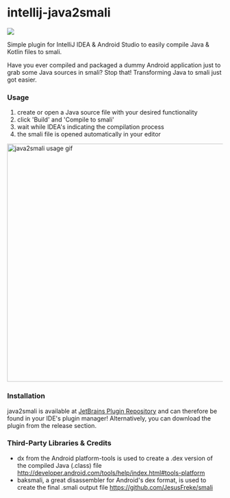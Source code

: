 intellij-java2smali
===================

<a href="https://travis-ci.org/ollide/intellij-java2smali" target="_blank">
<img src="https://travis-ci.org/ollide/intellij-java2smali.svg?branch=develop" /></a> 

Simple plugin for IntelliJ IDEA &amp; Android Studio to easily compile Java & Kotlin files to smali.

Have you ever compiled and packaged a dummy Android application just to grab some Java sources in smali? Stop that! Transforming Java to smali just got easier.

### Usage ###

1. create or open a Java source file with your desired functionality
2. click 'Build' and 'Compile to smali'
3. wait while IDEA's indicating the compilation process
4. the smali file is opened automatically in your editor

<img src="img/plugin_usage2.gif" alt="java2smali usage gif" width="555">

### Installation ###

java2smali is available at [JetBrains Plugin Repository](https://plugins.jetbrains.com/plugin/7385) and can therefore be found in your IDE's plugin manager! Alternatively, you can download the plugin from the release section.

### Third-Party Libraries &amp; Credits ###

- dx from the Android platform-tools is used to create a .dex version of the compiled Java (.class) file
http://developer.android.com/tools/help/index.html#tools-platform
- baksmali, a great disassembler for Android's dex format, is used to create the final .smali output file https://github.com/JesusFreke/smali
